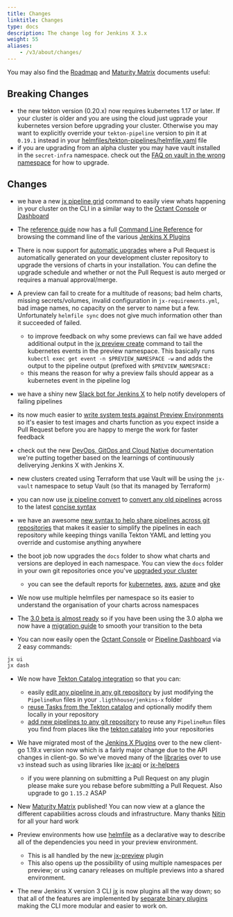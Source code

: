 ```yaml
---
title: Changes
linktitle: Changes
type: docs
description: The change log for Jenkins X 3.x
weight: 55
aliases: 
    - /v3/about/changes/
---
```


You may also find the [Roadmap](/community/roadmap/) and [Maturity Matrix](/v3/about/maturity-matrix/) documents useful:

       
## Breaking Changes

* the new tekton version (0.20.x) now requires kubernetes 1.17 or later. If your cluster is older and you are using the cloud just ugprade your kubernetes version before upgrading your cluster. Otherwise you may want to explicitly override your `tekton-pipeline` version to pin it at `0.19.1` instead in your [helmfiles/tekton-pipelines/helmfile.yaml](https://github.com/jx3-gitops-repositories/jx3-kubernetes/blob/master/helmfiles/tekton-pipelines/helmfile.yaml#L12) file
* if you are upgrading from an alpha cluster you may have vault installed in the `secret-infra` namespace. check out the [FAQ on vault in the wrong namespace](/v3/develop/faq/config/vault/#after-an-upgrade-the-boot-job-is-waiting-for-vault-in-jx-vault) for how to upgrade.

## Changes 
        
* we have a new [jx pipeline grid](/v3/develop/reference/jx/pipeline/grid/) command to easily view whats happening in your cluster on the CLI in a similar way to the [Octant Console](/v3/develop/ui/octant/) or [Dashboard](/v3/develop/ui/dashboard/)
* The [reference guide](/v3/develop/reference/) now has a full [Command Line Reference](/v3/develop/reference/jx/) for browsing the command line of the various [Jenkins X Plugins](https://github.com/jenkins-x-plugins)
* There is now support for [automatic upgrades](/v3/admin/setup/upgrades/cluster/#automatic-upgrades) where a Pull Request is automatically generated on your development cluster repository to upgrade the versions of charts in your installation. You can define the upgrade schedule and whether or not the Pull Request is auto merged or requires a manual approval/merge.
* A preview can fail to create for a multitude of reasons; bad helm charts, missing secrets/volumes, invalid configuration in `jx-requirements.yml`, bad image names, no capacity on the server to name but a few. Unfortunately `helmfile sync` does not give much information other than it succeeded of failed. 
  * to improve feedback on why some previews can fail we have added additional output in the [jx preview create](/v3/develop/reference/jx/preview/create) command to tail the kubernetes events in the preview namespace. This basically runs `kubectl exec get event -n $PREVIEW_NAMESPACE -w` and adds the output to the pipeline output (prefixed with `$PREVIEW_NAMESPACE:`      
  * this means the reason for why a preview fails should appear as a kubernetes event in the pipeline log
* we have a shiny new [Slack bot for Jenkins X](/v3/develop/ui/slack/) to help notify developers of failing pipelines
* its now much easier to [write system tests against Preview Environments](https://github.com/jenkins-x/jx-preview#system-tests-in-previews) so it's easier to test images and charts function as you expect inside a Pull Request before you are happy to merge the work for faster feedback
* check out the new [DevOps, GitOps and Cloud Native](https://jenkins-x.io/v3/devops/) documentation we're putting together based on the learnings of continuously deliverying Jenkins X with Jenkins X.
* new clusters created using Terraform that use Vault will be using the `jx-vault` namespace to setup Vault (so that its managed by Terraform)       
* you can now use [jx pipeline convert](/v3/develop/reference/jx/pipeline/convert) to [convert any old pipelines](/v3/develop/pipelines/upgrading/#converting-older-pipelines) across to the latest [concise syntax](/v3/develop/pipelines/catalog/)
* we have an awesome [new syntax to help share pipelines across git repositories](/v3/develop/pipelines/catalog/) that makes it easier to simplify the pipelines in each repository while keeping things vanilla Tekton YAML and letting you override and customise anything anywhere 
* the boot job now upgrades the `docs` folder to show what charts and versions are deployed in each namespace. You can view the `docs` folder in your own git repositories once you've [upgraded your cluster](/v3/admin/setup/upgrades/cluster/)
  * you can see the default reports for [kubernetes](https://github.com/jx3-gitops-repositories/jx3-kubernetes/tree/master/docs ), [aws](https://github.com/jx3-gitops-repositories/jx3-eks-vault/tree/master/docs), [azure](https://github.com/jx3-gitops-repositories/jx3-azure-akv) and [gke](https://github.com/jx3-gitops-repositories/jx3-gke-gsm/tree/master/docs )
* We now use multiple helmfiles per namespace so its easier to understand the organisation of your charts across namespaces
* The [3.0 beta is almost ready](/blog/2020/12/04/jx-v3-update/) so if you have been using the 3.0 alpha we now have a [migration guide](/v3/admin/guides/migrate/v3-alpha/) to smooth your transition to the beta

* You can now easily open the [Octant Console](/v3/develop/ui/octant/) or [Pipeline Dashboard](/v3/develop/ui/dashboard/) via 2 easy commands:

```bash 
jx ui
jx dash
```    

* We now have [Tekton Catalog integration](/v3/develop/pipelines/) so that you can:
  * easily [edit any pipeline in any git repository](/v3/develop/pipelines/#editing-pipelines) by just modifying the `PipelineRun` files in your `.ligthhouse/jenkins-x` folder
  * [reuse Tasks from the Tekton catalog](/v3/develop/pipelines/#adding-tasks-from-the-tekton-catalog) and optionally modify them locally in your repository
  * [add new pipelines to any git repository](/v3/develop/pipelines/#add-new-taskspipelines-by-hand) to reuse any `PipelineRun` files you find from places like the [tekton catalog](https://github.com/tektoncd/catalog) into your repositories

* We have migrated most of the [Jenkins X Plugins](https://github.com/jenkins-x/jx#plugins) over to the new client-go 1.19.x version now which is a fairly major change due to the API changes in client-go. So we've moved many of the [libraries](https://github.com/jenkins-x/jx#libraries) over to use `v3` instead such as using libraries like [jx-api](https://github.com/jenkins-x/jx-api) or [jx-helpers](https://github.com/jenkins-x/jx-helpers)
  * if you were planning on submitting a Pull Request on any plugin please make sure you rebase before submitting a Pull Request. Also upgrade to go `1.15.2` ASAP 
  
* New [Maturity Matrix](/v3/about/maturity-matrix/) published! You can now view at a glance the different capabilities across clouds and infrastructure. Many thanks [Nitin](https://github.com/borntorock) for all your hard work

* Preview environments how use [helmfile](https://github.com/roboll/helmfile) as a declarative way to describe all of the dependencies you need in your preview environment. 

  * This is all handled by the new [jx-preview](https://github.com/jenkins-x/jx-preview) plugin
  * This also opens up the possibility of using multiple namespaces per preview; or using canary releases on multiple previews into a shared environment.
  
* The new Jenkins X version 3 CLI [jx](https://github.com/jenkins-x/jx) is now plugins all the way down; so that all of the features are implemented by [separate binary plugins](https://github.com/jenkins-x/jx#plugins) making the CLI more modular and easier to work on.